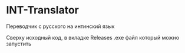 # INT-Translator
Переводчик с русского на интинский язык

Сверху исходный код, в вкладке Releases .exe файл который можно запустить


